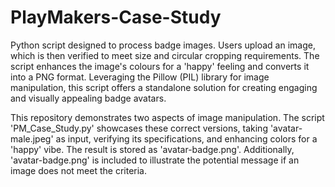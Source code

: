 # PlayMakers-Case-Study
Python script designed to process badge images. Users upload an image, which is then verified to meet size and circular cropping requirements. The script enhances the image's colours for a 'happy' feeling and converts it into a PNG format. Leveraging the Pillow (PIL) library for image manipulation, this script offers a standalone solution for creating engaging and visually appealing badge avatars.

This repository demonstrates two aspects of image manipulation. The script 'PM_Case_Study.py' showcases these correct versions, taking 'avatar-male.jpeg' as input, verifying its specifications, and enhancing colors for a 'happy' vibe. The result is stored as 'avatar-badge.png'. Additionally, 'avatar-badge.png' is included to illustrate the potential message if an image does not meet the criteria.
